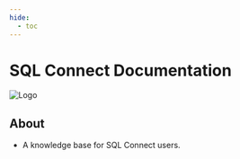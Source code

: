 ```yaml
---
hide:
  - toc
---
```

# SQL Connect Documentation

![Logo](img/favicon.ico)

## About
- A knowledge base for SQL Connect users.
